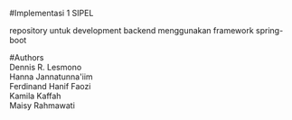 #Implementasi 1 SIPEL

repository untuk development backend menggunakan framework spring-boot

#Authors  
Dennis R. Lesmono  
Hanna Jannatunna'iim  
Ferdinand Hanif Faozi  
Kamila Kaffah  
Maisy Rahmawati  

